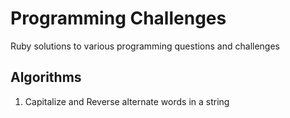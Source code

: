 # Programming Challenges #

Ruby solutions to various programming questions and challenges

## Algorithms ##

1. Capitalize and Reverse alternate words in a string
